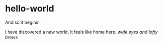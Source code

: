 # hello-world
And so it begins!

I have discovered a new world. It feels like home here. *wide eyes and lofty brows* 
